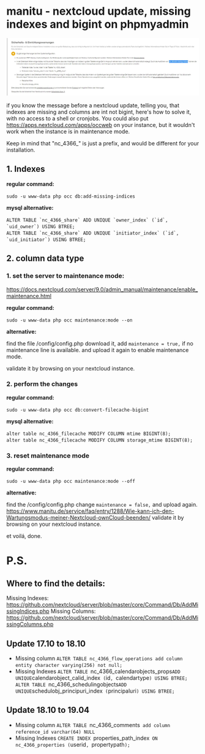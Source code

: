 # manitu - nextcloud update, missing indexes and bigint on phpmyadmin

![error.jpg](./error.JPG)

if you know the message before a nextcloud update, telling you, that indexes are missing and columns are int not bigint, here's how to solve it, with no access to a shell or cronjobs.
You could also put https://apps.nextcloud.com/apps/occweb on your instance, but it wouldn't work when the instance is in maintenance mode.

Keep in mind that "nc_4366_" is just a prefix, and would be different for your installation.

## 1. Indexes
**regular command:**

`sudo -u www-data php occ db:add-missing-indices`

**mysql alternative:**

``ALTER TABLE `nc_4366_share` ADD UNIQUE `owner_index` (`id`, `uid_owner`) USING BTREE;``  
``ALTER TABLE `nc_4366_share` ADD UNIQUE `initiator_index` (`id`, `uid_initiator`) USING BTREE;``

## 2. column data type
### 1. set the server to maintenance mode:
https://docs.nextcloud.com/server/9.0/admin_manual/maintenance/enable_maintenance.html

**regular command:**

`sudo -u www-data php occ maintenance:mode --on`

**alternative:**

find the file /config/config.php
download it, 
add `maintenance = true,` if no maintenance line is available.
and upload it again to enable maintenance mode.

validate it by browsing on your nextcloud instance.

### 2. perform the changes
**regular command:**

`sudo -u www-data php occ db:convert-filecache-bigint`

**mysql alternative:**

`alter table nc_4366_filecache MODIFY COLUMN mtime BIGINT(8);`  
`alter table nc_4366_filecache MODIFY COLUMN storage_mtime BIGINT(8);`

### 3. reset maintenance mode
**regular command:**

`sudo -u www-data php occ maintenance:mode --off`

**alternative:**

find the /config/config.php
change `maintenance = false,` and upload again.
https://www.manitu.de/service/faq/entry/1288/Wie-kann-ich-den-Wartungsmodus-meiner-Nextcloud-ownCloud-beenden/
validate it by browsing on your nextcloud instance.


et voilá, done.

# P.S.
## Where to find the details:
Missing Indexes: https://github.com/nextcloud/server/blob/master/core/Command/Db/AddMissingIndices.php
Missing Columns: https://github.com/nextcloud/server/blob/master/core/Command/Db/AddMissingColumns.php

## Update 17.10 to 18.10
- Missing column
`ALTER TABLE nc_4366_flow_operations add column entity character varying(256) not null;`
- Missing Indexes
`ALTER TABLE `nc_4366_calendarobjects_props` ADD UNIQUE `calendarobject_calid_index` (`id`, `calendartype`) USING BTREE;`
`ALTER TABLE `nc_4366_schedulingobjects` ADD UNIQUE `schedulobj_principuri_index` (`principaluri`) USING BTREE;`

## Update 18.10 to 19.04
- Missing column
`ALTER TABLE `nc_4366_comments` add column reference_id varchar(64) NULL`
- Missing Indexes
`CREATE INDEX `properties_path_index` ON nc_4366_properties (`userid`, `propertypath`);`
